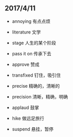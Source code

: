 ## 2017/4/11

+ annoying 有点点烦

+ literature 文学

+ stage 人生的某个阶段

+ pass it on 传承下去

+ approve 赞成

+ transfixed 钉住，吸引住

+ precise 精确的，清晰的

+ precision 清晰，精确，明确

+ applaud 鼓掌

+ hike 做远足旅行

+ suspend 悬挂，暂停

